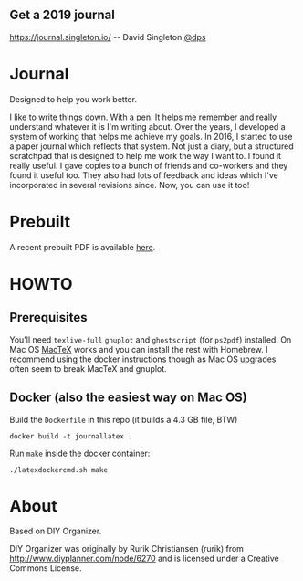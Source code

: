 ## Get a 2019 journal
https://journal.singleton.io/
-- David Singleton [@dps](http://www.twitter.com/dps)

# Journal

Designed to help you work better.

I like to write things down. With a pen. It helps me remember and really understand whatever it is I'm writing about. Over the years, I developed a system of working that helps me achieve my goals. In 2016, I started to use a paper journal which reflects that system. Not just a diary, but a structured scratchpad that is designed to help me work the way I want to. I found it really useful. I gave copies to a bunch of friends and co-workers and they found it useful too. They also had lots of feedback and ideas which I've incorporated in several revisions since. Now, you can use it too!

# Prebuilt

A recent prebuilt PDF is available [here](http://singleton.io/2019.pdf).

# HOWTO

## Prerequisites
You'll need `texlive-full` `gnuplot` and `ghostscript` (for `ps2pdf`) installed. On Mac OS [MacTeX](http://www.tug.org/mactex/) works and you can install the rest with Homebrew. I recommend using the docker instructions though as Mac OS upgrades often seem to break MacTeX and gnuplot.

## Docker (also the easiest way on Mac OS)

Build the `Dockerfile` in this repo (it builds a 4.3 GB file, BTW)
```
docker build -t journallatex .
```

Run `make` inside the docker container:
```
./latexdockercmd.sh make
```

# About

Based on DIY Organizer.

DIY Organizer was originally by Rurik Christiansen (rurik) from http://www.diyplanner.com/node/6270 and is licensed under a Creative Commons License.


